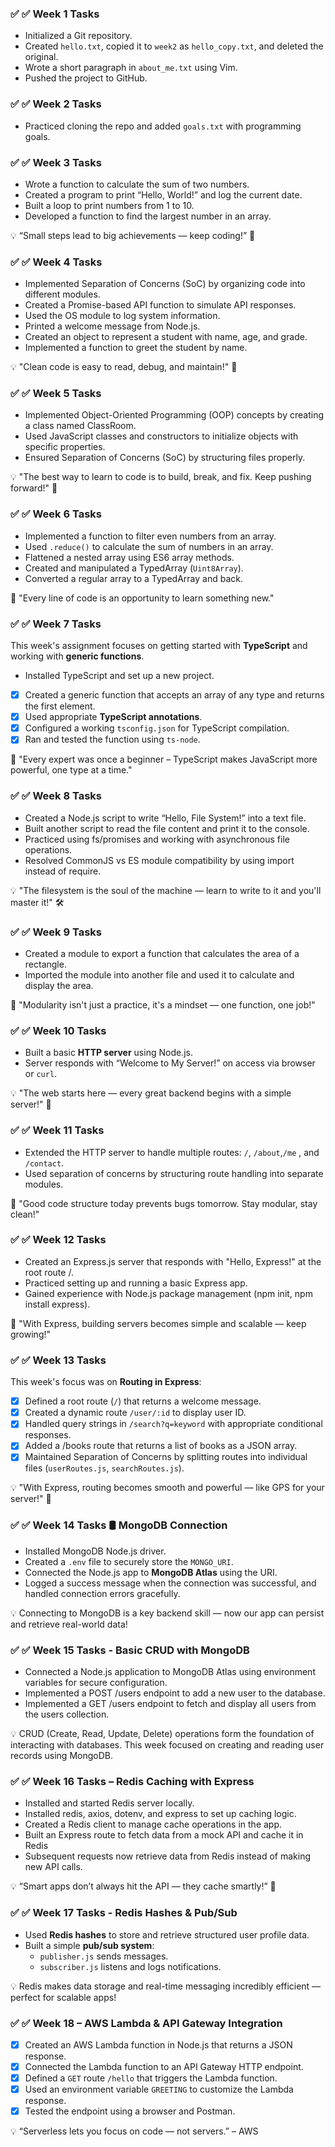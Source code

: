 ### ✅ ✅  Week 1 Tasks
- Initialized a Git repository.
- Created `hello.txt`, copied it to `week2` as `hello_copy.txt`, and deleted the original.
- Wrote a short paragraph in `about_me.txt` using Vim.
- Pushed the project to GitHub.

### ✅ ✅ Week 2 Tasks 
- Practiced cloning the repo and added `goals.txt` with programming goals.

### ✅ ✅  Week 3 Tasks
- Wrote a function to calculate the sum of two numbers.
- Created a program to print “Hello, World!” and log the current date.
- Built a loop to print numbers from 1 to 10.
- Developed a function to find the largest number in an array.

💡 “Small steps lead to big achievements — keep coding!” 🚀

### ✅ ✅  Week 4 Tasks
- Implemented Separation of Concerns (SoC) by organizing code into different modules.
- Created a Promise-based API function to simulate API responses.
- Used the OS module to log system information.
- Printed a welcome message from Node.js.
- Created an object to represent a student with name, age, and grade.
- Implemented a function to greet the student by name.

💡 "Clean code is easy to read, debug, and maintain!" 🚀

### ✅ ✅  Week 5 Tasks
- Implemented Object-Oriented Programming (OOP) concepts by creating a class named ClassRoom.
- Used JavaScript classes and constructors to initialize objects with specific properties.
- Ensured Separation of Concerns (SoC) by structuring files properly.

💡 "The best way to learn to code is to build, break, and fix. Keep pushing forward!" 🚀

### ✅ ✅ Week 6 Tasks
- Implemented a function to filter even numbers from an array.
- Used `.reduce()` to calculate the sum of numbers in an array.
- Flattened a nested array using ES6 array methods.
- Created and manipulated a TypedArray (`Uint8Array`).
- Converted a regular array to a TypedArray and back.

🚀 "Every line of code is an opportunity to learn something new."


### ✅ ✅ Week 7 Tasks
This week's assignment focuses on getting started with **TypeScript** and working with **generic functions**.
- Installed TypeScript and set up a new project.
- [x] Created a generic function that accepts an array of any type and returns the first element.
- [x] Used appropriate **TypeScript annotations**.
- [x] Configured a working `tsconfig.json` for TypeScript compilation.
- [x] Ran and tested the function using `ts-node`.

🚀  "Every expert was once a beginner – TypeScript makes JavaScript more powerful, one type at a time."

### ✅ ✅  Week 8 Tasks
- Created a Node.js script to write “Hello, File System!” into a text file.
- Built another script to read the file content and print it to the console.
- Practiced using fs/promises and working with asynchronous file operations.
- Resolved CommonJS vs ES module compatibility by using import instead of require.

💡 "The filesystem is the soul of the machine — learn to write to it and you'll master it!" 🛠️

### ✅ ✅  Week 9 Tasks
- Created a module to export a function that calculates the area of a rectangle.
- Imported the module into another file and used it to calculate and display the area.

🚀 "Modularity isn't just a practice, it's a mindset — one function, one job!"

### ✅ ✅  Week 10 Tasks
- Built a basic **HTTP server** using Node.js.
- Server responds with “Welcome to My Server!” on access via browser or `curl`.

💡 "The web starts here — every great backend begins with a simple server!" 🚀

### ✅ ✅  Week 11 Tasks
- Extended the HTTP server to handle multiple routes: `/`, `/about`,`/me` , and `/contact`.
- Used separation of concerns by structuring route handling into separate modules.

🚀 "Good code structure today prevents bugs tomorrow. Stay modular, stay clean!"

### ✅ ✅  Week 12 Tasks
- Created an Express.js server that responds with "Hello, Express!" at the root route /.
- Practiced setting up and running a basic Express app.
- Gained experience with Node.js package management (npm init, npm install express).

🚀 "With Express, building servers becomes simple and scalable — keep growing!"

### ✅ ✅  Week 13 Tasks
This week's focus was on **Routing in Express**:

- [x] Defined a root route (`/`) that returns a welcome message.
- [x] Created a dynamic route `/user/:id` to display user ID.
- [x] Handled query strings in `/search?q=keyword` with appropriate conditional responses.
- [x]  Added a /books route that returns a list of books as a JSON array.
- [x] Maintained Separation of Concerns by splitting routes into individual files (`userRoutes.js`, `searchRoutes.js`).

💡 "With Express, routing becomes smooth and powerful — like GPS for your server!" 🚀


### ✅ ✅ Week 14 Tasks 🛢️ MongoDB Connection
- Installed MongoDB Node.js driver.
- Created a `.env` file to securely store the `MONGO_URI`.
- Connected the Node.js app to **MongoDB Atlas** using the URI.
- Logged a success message when the connection was successful, and handled connection errors gracefully.

💡 Connecting to MongoDB is a key backend skill — now our app can persist and retrieve real-world data!

### ✅ ✅ Week 15 Tasks - Basic CRUD with MongoDB
- Connected a Node.js application to MongoDB Atlas using environment variables for secure configuration.
- Implemented a POST /users endpoint to add a new user to the database.
- Implemented a GET /users endpoint to fetch and display all users from the users collection.

💡 CRUD (Create, Read, Update, Delete) operations form the foundation of interacting with databases. This week focused on creating and reading user records using MongoDB.

### ✅ ✅ Week 16 Tasks – Redis Caching with Express
- Installed and started Redis server locally.
- Installed redis, axios, dotenv, and express to set up caching logic.
- Created a Redis client to manage cache operations in the app.
- Built an Express route to fetch data from a mock API and cache it in Redis
- Subsequent requests now retrieve data from Redis instead of making new API calls.

💡 “Smart apps don’t always hit the API — they cache smartly!” 🚀

### ✅ ✅ Week 17 Tasks - Redis Hashes & Pub/Sub
- Used **Redis hashes** to store and retrieve structured user profile data.
- Built a simple **pub/sub system**:
  - `publisher.js` sends messages.
  - `subscriber.js` listens and logs notifications.

💡 Redis makes data storage and real-time messaging incredibly efficient — perfect for scalable apps!

### ✅ ✅ Week 18 – AWS Lambda & API Gateway Integration
- [x] Created an AWS Lambda function in Node.js that returns a JSON response.
- [x] Connected the Lambda function to an API Gateway HTTP endpoint.
- [x] Defined a `GET` route `/hello` that triggers the Lambda function.
- [x] Used an environment variable `GREETING` to customize the Lambda response.
- [x] Tested the endpoint using a browser and Postman.

💡 “Serverless lets you focus on code — not servers.” – AWS
